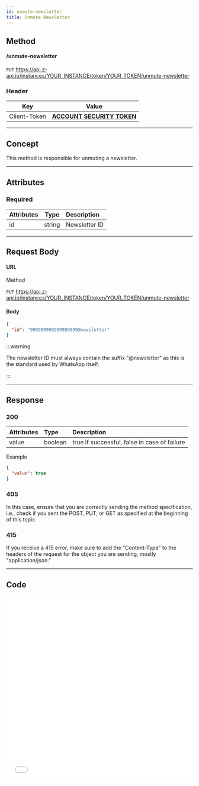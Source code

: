 ```yaml
---
id: unmute-newsletter
title: Unmute Newsletter
---
```


## Method

#### /unmute-newsletter

`PUT` https://api.z-api.io/instances/YOUR_INSTANCE/token/YOUR_TOKEN/unmute-newsletter

### Header

|      Key       |            Value            |
| :------------: |     :-----------------:     |
|  Client-Token  | **[ACCOUNT SECURITY TOKEN](../security/client-token)** |

---

## Concept

This method is responsible for unmuting a newsletter.

---

## Attributes

### Required

| Attributes   |  Type  | Description                            |
| :---------  | :----: | :----------------------------------- |
| id          | string | Newsletter ID |


---

## Request Body

#### URL

Method

`PUT` https://api.z-api.io/instances/YOUR_INSTANCE/token/YOUR_TOKEN/unmute-newsletter

#### Body

```json
{
  "id": "999999999999999999@newsletter"
}
```

:::warning

The newsletter ID must always contain the suffix "@newsletter" as this is the standard used by WhatsApp itself.

:::

---

## Response

### 200

| Attributes | Type    | Description                                           |
| :-------- | :------ | :-------------------------------------------------- |
| value     | boolean | true if successful, false in case of failure |

Example

```json
{
  "value": true
}
```

### 405

In this case, ensure that you are correctly sending the method specification, i.e., check if you sent the POST, PUT, or GET as specified at the beginning of this topic.

### 415

If you receive a 415 error, make sure to add the "Content-Type" to the headers of the request for the object you are sending, mostly "application/json."

<!-- --- -->
<!-- 
## Webhook Response

Link to the response of the webhook (upon receiving)

[Webhook](../webhooks/on-message-received#response) -->

---

## Code

<iframe src="//api.apiembed.com/?source=https://raw.githubusercontent.com/Z-API/z-api-docs/main/json-examples/unmute-newsletter.json&targets=all" frameborder="0" scrolling="no" width="100%" height="500px" seamless></iframe>
